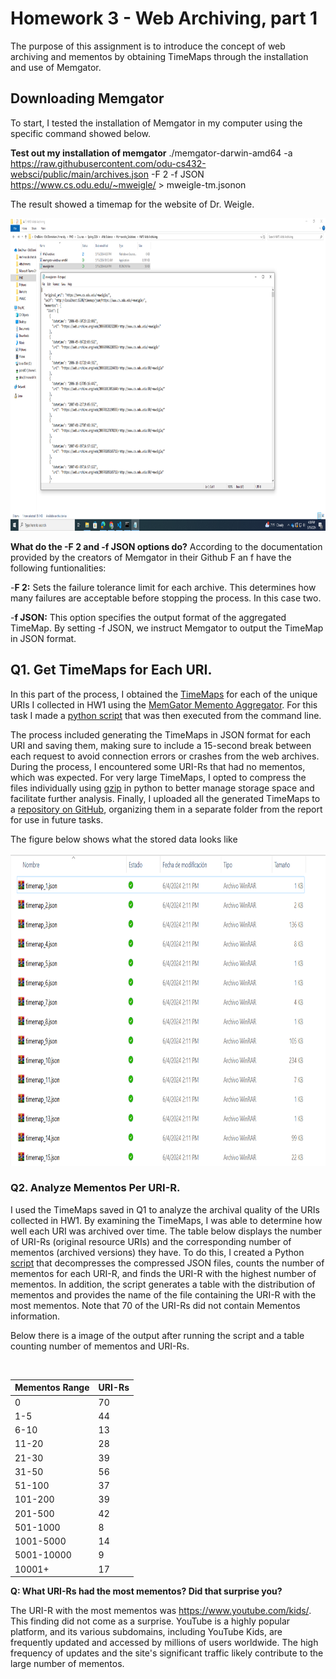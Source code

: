 # Homework 3 - Web Archiving, part 1 

The purpose of this assignment is to introduce the concept of web archiving and mementos by obtaining TimeMaps through the installation and use of Memgator.

## Downloading Memgator

To start, I tested the installation of Memgator in my computer using the specific command showed below.

**Test out my installation of memgator**
./memgator-darwin-amd64 -a https://raw.githubusercontent.com/odu-cs432-websci/public/main/archives.json -F 2 -f JSON https://www.cs.odu.edu/~mweigle/ > mweigle-tm.jsonon

The result showed a timemap for the website of Dr. Weigle.

<img src="Images/test_install_memgator.PNG" height="500" alt="">

**What do the -F 2 and -f JSON options do?**
According to the documentation provided by the creators of Memgator in their Github F an f have the following funtionalities:

-**F 2:** Sets the failure tolerance limit for each archive. This determines how many failures are acceptable before stopping the process. In this case two.

-**f JSON:** This option specifies the output format of the aggregated TimeMap. By setting -f JSON, we instruct Memgator to output the TimeMap in JSON format.

## Q1. Get TimeMaps for Each URI.

In this part of the process, I obtained the [TimeMaps](http://www.mementoweb.org/guide/quick-intro/) for each of the unique URIs I collected in HW1 using the [MemGator Memento Aggregator](https://github.com/oduwsdl/MemGator). For this task I made a [python script](https://github.com/jgbotello/Web-Science/blob/main/HW3-Web%20Archiving/get%20Timemaps/get_timemaps.py) that was then executed from the command line. 

The process included generating the TimeMaps in JSON format for each URI and saving them, making sure to include a 15-second break between each request to avoid connection errors or crashes from the web archives. During the process, I encountered some URI-Rs that had no mementos, which was expected. For very large TimeMaps, I opted to compress the files individually using [gzip](https://github.com/jgbotello/Web-Science/blob/main/HW3-Web%20Archiving/get%20Timemaps/compress.py) in python to better manage storage space and facilitate further analysis. Finally, I uploaded all the generated TimeMaps to a [repository on GitHub](https://github.com/jgbotello/Web-Science/tree/main/HW3-Web%20Archiving/get%20Timemaps/timemaps), organizing them in a separate folder from the report for use in future tasks.

The figure below shows what the stored data looks like

<img src="Images/time maps saved.png" height="500" alt="">

### Q2. Analyze Mementos Per URI-R.

I used the TimeMaps saved in Q1 to analyze the archival quality of the URIs collected in HW1. By examining the TimeMaps, I was able to determine how well each URI was archived over time. The table below displays the number of URI-Rs (original resource URIs) and the corresponding number of mementos (archived versions) they have. To do this, I created a Python [script](https://github.com/jgbotello/Web-Science/blob/main/HW3-Web%20Archiving/get%20Timemaps/Analyze_mementos.py)  that decompresses the compressed JSON files, counts the number of mementos for each URI-R, and finds the URI-R with the highest number of mementos. In addition, the script generates a table with the distribution of mementos and provides the name of the file containing the URI-R with the most mementos. Note that 70 of the URI-Rs did not contain Mementos information.

Below there is a image of the output after running the script and a table counting number of mementos and URI-Rs.

<img src="Images/example analysis mementos.png" height="500" alt="">

| Mementos Range    | URI-Rs |
|-------------------|--------|
| 0                 | 70     |
| 1-5               | 44     |
| 6-10              | 13     |
| 11-20             | 28     |
| 21-30             | 39     |
| 31-50             | 56     |
| 51-100            | 37     |
| 101-200           | 39     |
| 201-500           | 42     |
| 501-1000          | 8      |
| 1001-5000         | 14     |
| 5001-10000        | 9      |
| 10001+            | 17     |



**Q: What URI-Rs had the most mementos?  Did that surprise you?**

The URI-R with the most mementos was https://www.youtube.com/kids/. This finding did not come as a surprise. YouTube is a highly popular platform, and its various subdomains, including YouTube Kids, are frequently updated and accessed by millions of users worldwide. The high frequency of updates and the site's significant traffic likely contribute to the large number of mementos.

